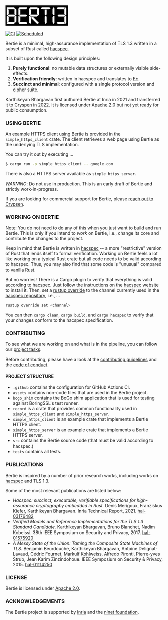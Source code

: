 <img src="assets/bertie-logo.png" width="200px"/>

[![CI](https://github.com/cryspen/bertie/actions/workflows/ci.yml/badge.svg)](https://github.com/cryspen/bertie/actions/workflows/ci.yml)
[![Scheduled](https://github.com/cryspen/bertie/actions/workflows/scheduled.yml/badge.svg)](https://github.com/cryspen/bertie/actions/workflows/scheduled.yml)

Bertie is a minimal, high-assurance implementation of TLS 1.3 written in a subset of Rust called [hacspec].

It is built upon the following design principles:

1) **Purely functional**: no mutable data structures or externally visible side-effects.
2) **Verification friendly**: written in hacspec and translates to [F*].
3) **Succinct and minimal**: configured with a single protocol version and cipher suite.

Karthikeyan Bhargavan first authored Bertie at Inria in 2021 and transferred it to [Cryspen] in 2022.
It is licensed under [Apache 2.0](LICENSE) but not yet ready for public consumption.

### USING BERTIE

An example HTTPS client using Bertie is provided in the `simple_https_client` crate.
The client retrieves a web page using Bertie as the underlying TLS implementation.

You can try it out by executing ...

```bash
$ cargo run -p simple_https_client -- google.com
```

There is also a HTTPS server available as `simple_https_server`.

*WARNING*: Do not use in production. This is an early draft of Bertie and strictly work-in-progress.

If you are looking for commercial support for Bertie, please [reach out to Crypsen](mailto:info@cryspen.com).

### WORKING ON BERTIE

Note: You do not need to do any of this when you just want to build and run Bertie. This is only if you intend to *work* on Bertie, i.e., change its core and contribute the changes to the project.

Keep in mind that Bertie is written in [hacspec] -- a more "restrictive" version of Rust that lends itself to formal verification.
Working on Bertie feels a lot like working on a typical Rust crate but all code needs to be valid according to hacspec.
Thus, you may also find that some code is "unusual" compared to vanilla Rust.

But no worries!
There is a Cargo plugin to verify that everything is valid according to hacspec.
Just follow the instructions on the [hacspec] website to install it.
Then, set a [rustup override](https://rust-lang.github.io/rustup/overrides.html) to the channel currently used in the [hacspec repository](https://github.com/hacspec/hacspec/blob/master/rust-toolchain), i.e., ...

```sh
rustup override set <channel>
```

You can then `cargo clean`, `cargo build`, and `cargo hacspec` to verify that your changes conform to the hacspec specification.

### CONTRIBUTING

To see what we are working on and what is in the pipeline, you can follow our [project tasks].

Before contributing, please have a look at the [contributing guidelines] and the [code of conduct].

#### PROJECT STRUCTURE

* `.github` contains the configuration for GitHub Actions CI.
* `assets` contains non-code files that are used in the Bertie project.
* `bogo_shim` contains the BoGo shim application that is used for testing against BoringSSL's test runner.
* `record` is a crate that provides common functionality used in `simple_https_client` and `simple_https_server`.
* `simple_https_client` is an example crate that implements a Bertie HTTPS client.
* `simple_https_server` is an example crate that implements a Bertie HTTPS server.
* `src` contains the Bertie source code (that must be valid according to hacspec.)
* `tests` contains all tests.

### PUBLICATIONS

Bertie is inspired by a number of prior research works, including works on [hacspec] and TLS 1.3.

Some of the most relevant publications are listed below:

* *Hacspec: succinct, executable, verifiable specifications for high-assurance cryptography embedded in Rust.* Denis Merigoux, Franziskus Kiefer, Karthikeyan Bhargavan.  Inria Technical Report, 2021. [hal-03176482](https://hal.inria.fr/hal-03176482)
* *Verified Models and Reference Implementations for the TLS 1.3 Standard Candidate.* Karthikeyan Bhargavan, Bruno Blanchet, Nadim Kobeissi.  38th IEEE Symposium on Security and Privacy, 2017. [hal-01575920](https://hal.inria.fr/hal-01575920)
* *A Messy State of the Union: Taming the Composite State Machines of TLS.* Benjamin Beurdouche, Karthikeyan Bhargavan, Antoine Delignat-Lavaud, Cédric Fournet, Markulf Kohlweiss, Alfredo Pironti, Pierre-yves Strub, Jean Karim Zinzindohoue. IEEE Symposium on Security & Privacy, 2015. [hal-01114250](https://hal.inria.fr/hal-01114250/)

### LICENSE

Bertie is licensed under [Apache 2.0](LICENSE).

### ACKNOWLEDGEMENTS

The Bertie project is supported by [Inria] and the [nlnet foundation].

[project tasks]: https://github.com/orgs/cryspen/projects/2/views/2
[code of conduct]: CODE_OF_CONDUCT.md
[contributing guidelines]: CONTRIBUTING.md
[hacspec]: https://github.com/hacspec/hacspec
[F*]: https://www.fstar-lang.org/
[Cryspen]: https://www.cryspen.com/
[Inria]: https://www.inria.fr
[nlnet foundation]: https://nlnet.nl/project/Bertie/
